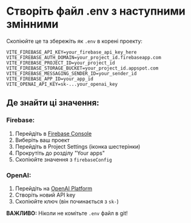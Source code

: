 # Створіть файл .env з наступними змінними

Скопіюйте це та збережіть як `.env` в корені проекту:

```
VITE_FIREBASE_API_KEY=your_firebase_api_key_here
VITE_FIREBASE_AUTH_DOMAIN=your_project_id.firebaseapp.com
VITE_FIREBASE_PROJECT_ID=your_project_id
VITE_FIREBASE_STORAGE_BUCKET=your_project_id.appspot.com
VITE_FIREBASE_MESSAGING_SENDER_ID=your_sender_id
VITE_FIREBASE_APP_ID=your_app_id
VITE_OPENAI_API_KEY=sk-...your_openai_key
```

## Де знайти ці значення:

### Firebase:
1. Перейдіть в [Firebase Console](https://console.firebase.google.com/)
2. Виберіть ваш проект
3. Перейдіть в Project Settings (іконка шестерінки)
4. Прокрутіть до розділу "Your apps"
5. Скопіюйте значення з `firebaseConfig`

### OpenAI:
1. Перейдіть на [OpenAI Platform](https://platform.openai.com/api-keys)
2. Створіть новий API key
3. Скопіюйте ключ (він починається з `sk-`)

**ВАЖЛИВО:** Ніколи не комітьте `.env` файл в git!

